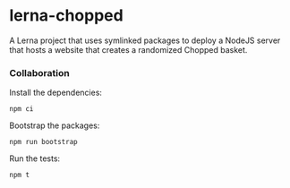 # lerna-chopped

A Lerna project that uses symlinked packages to deploy a NodeJS server that hosts a website that creates a randomized Chopped basket.

### Collaboration

Install the dependencies:

```
npm ci
```

Bootstrap the packages:

```
npm run bootstrap
```

Run the tests:

```
npm t
```
